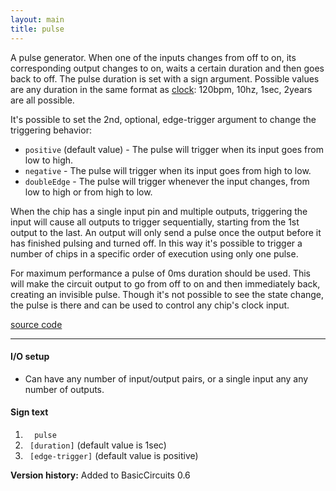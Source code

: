 ```yaml
---
layout: main
title: pulse
---
```


A pulse generator. When one of the inputs changes from off to on, its corresponding output changes to on, waits a certain duration and then goes back to off. The pulse duration is set with a sign argument. Possible values are any duration in the same format as [clock](Clock): 120bpm, 10hz, 1sec, 2years are all possible.

It's possible to set the 2nd, optional, edge-trigger argument to change the triggering behavior:
- `positive` (default value) - The pulse will trigger when its input goes from low to high.
- `negative` - The pulse will trigger when its input goes from high to low.
- `doubleEdge` - The pulse will trigger whenever the input changes, from low to high or from high to low.

When the chip has a single input pin and multiple outputs, triggering the input will cause all outputs to trigger sequentially, starting from the 1st output to the last. An output will only send a pulse once the output before it has finished pulsing and turned off. In this way it's possible to trigger a number of chips in a specific order of execution using only one pulse.

For maximum performance a pulse of 0ms duration should be used. This will make the circuit output to go from off to on and then immediately back, creating an invisible pulse.
Though it's not possible to see the state change, the pulse is there and can be used to control any chip's clock input.

[source code](https://github.com/eisental/BasicCircuits/blob/master/src/main/java/org/tal/basiccircuits/pulse.java)
    
* * *


#### I/O setup 
* Can have any number of input/output pairs, or a single input any any number of outputs.

#### Sign text
1. `   pulse   `
2. `  [duration] ` (default value is 1sec)
3. `  [edge-trigger] ` (default value is positive)

__Version history:__ Added to BasicCircuits 0.6